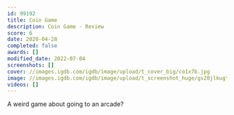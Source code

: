```yaml
---
id: 99192
title: Coin Game
description: Coin Game - Review
score: 6
date: 2020-04-28
completed: false
awards: []
modified_date: 2022-07-04
screenshots: []
cover: //images.igdb.com/igdb/image/upload/t_cover_big/co1x7b.jpg
image: //images.igdb.com/igdb/image/upload/t_screenshot_huge/gs20jlkugtllcpo3ujny.jpg
videos: []
---
```

A weird game about going to an arcade?